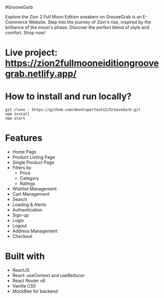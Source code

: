 #GrooveGarb

Explore the Zion 2 Full Moon Edition sneakers on GrooveGrab is an E-Commerce Website. Step into the journey of Zion's rise, inspired by the brilliance of the moon's phase. Discover the perfect blend of style and comfort. Shop now!
# Live project: https://zion2fullmooneiditiongroovegrab.netlify.app/


# How to install and run locally?

```
git clone : https://github.com/developerYash12/GrooveGarb.git
npm install
npm start
```

# Features
- Home Page
- Product Listing Page
- Single Product Page
- Filters by
  - Price
  - Category
  - Ratings
- Wishlist Management
- Cart Management
- Search
- Loading & Alerts
- Authentication
- Sign-up
- Login
- Logout
- Address Management
- Checkout
  
# Built with
- ReactJS
- React: useContext and useReducer
- React Router v6
- Vanilla CSS
- MockBee for backend
